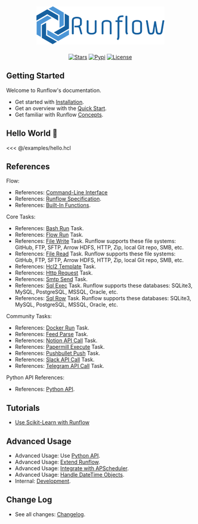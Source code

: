 <h1 align="center">
  <img alt="Runflow" src="/logo.png">
</h1>

<div align="center">

[![Stars](https://img.shields.io/github/stars/soasme/runflow?style=social)](https://github.com/soasme/runflow)
[![Pypi](https://img.shields.io/pypi/v/runflow?style=social)](https://pypi.org/project/runflow/)
[![License](https://img.shields.io/github/license/soasme/runflow?style=social)](https://github.com/soasme/runflow/blob/main/LICENSE)

</div>

## Getting Started

Welcome to Runflow's documentation.

* Get started with [Installation](installation.md).
* Get an overview with the [Quick Start](quickstart.md).
* Get familiar with Runflow [Concepts](concepts.md).

## Hello World 👋

<<< @/examples/hello.hcl

## References

Flow:

* References: [Command-Line Interface](cli.md)
* References: [Runflow Specification](flow-spec.md).
* References: [Built-In Functions](builtin-functions.md).

Core Tasks:

* References: [Bash Run](tasks/bash-run.md) Task.
* References: [Flow Run](tasks/flow-run.md) Task.
* References: [File Write](tasks/file-write.md) Task. Runflow supports these file systems: GitHub, FTP, SFTP, Arrow HDFS, HTTP, Zip, local Git repo, SMB, etc.
* References: [File Read](tasks/file-read.md) Task. Runflow supports these file systems: GitHub, FTP, SFTP, Arrow HDFS, HTTP, Zip, local Git repo, SMB, etc.
* References: [Hcl2 Template](tasks/hcl2-template.md) Task.
* References: [Http Request](tasks/http-request.md) Task.
* References: [Smtp Send](tasks/smtp-send.md) Task.
* References: [Sql Exec](tasks/sql-exec.md) Task. Runflow supports these databases: SQLite3, MySQL, PostgreSQL, MSSQL, Oracle, etc.
* References: [Sql Row](tasks/sql-row.md) Task. Runflow supports these databases: SQLite3, MySQL, PostgreSQL, MSSQL, Oracle, etc.

Community Tasks:

* References: [Docker Run](tasks/docker-run.md) Task.
* References: [Feed Parse](tasks/feed-parse.md) Task.
* References: [Notion API Call](tasks/notion-api-call.md) Task.
* References: [Papermill Execute](tasks/papermill-execute.md) Task.
* References: [Pushbullet Push](tasks/pushbullet-push.md) Task.
* References: [Slack API Call](tasks/slack-api-call.md) Task.
* References: [Telegram API Call](tasks/telegram-api-call.md) Task.

Python API References:

* References: [Python API](https://runflow.org/references/runflow/index.html).

## Tutorials

* [Use Scikit-Learn with Runflow](tutorials/sklearn-and-runflow.md)

## Advanced Usage

* Advanced Usage: Use [Python API](python-api.md).
* Advanced Usage: [Extend Runflow](extend-runflow.md).
* Advanced Usage: [Integrate with APScheduler](integrations/apscheduler.md).
* Advanced Usage: [Handle DateTime Objects](integrations/datetime.md).
* Internal: [Development](dev.md).

## Change Log

* See all changes: [Changelog](changelog.md).
